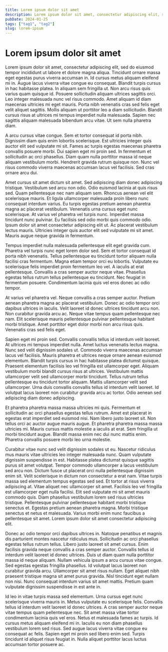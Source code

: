 ```yaml
---
title: Lorem ipsum dolor sit amet
description: Lorem ipsum dolor sit amet, consectetur adipiscing elit, sed do eiusmod tempor incididunt ut labore et dolore magna aliqua. 
pubDate: 2024-01-25
tags: ["tag1", "tag2"]
slug: lorem-ipsum
---
```

# Lorem ipsum dolor sit amet
Lorem ipsum dolor sit amet, consectetur adipiscing elit, sed do eiusmod tempor incididunt ut labore et dolore magna aliqua. Tincidunt ornare massa eget egestas purus viverra accumsan in. Id cursus metus aliquam eleifend mi in. Augue lacus viverra vitae congue eu consequat. Blandit turpis cursus in hac habitasse platea. In aliquam sem fringilla ut. Non arcu risus quis varius quam quisque id. Posuere sollicitudin aliquam ultrices sagittis orci. Leo integer malesuada nunc vel risus commodo. Amet aliquam id diam maecenas ultricies mi eget mauris. Porta nibh venenatis cras sed felis eget velit aliquet sagittis. Mollis aliquam ut porttitor leo a diam sollicitudin. Blandit cursus risus at ultrices mi tempus imperdiet nulla malesuada. Sapien nec sagittis aliquam malesuada bibendum arcu vitae. Ut sem nulla pharetra diam.

A arcu cursus vitae congue. Sem et tortor consequat id porta nibh. Dignissim diam quis enim lobortis scelerisque. Est ultricies integer quis auctor elit sed vulputate mi sit. Fames ac turpis egestas maecenas pharetra convallis posuere morbi. Dui sapien eget mi proin sed. In fermentum et sollicitudin ac orci phasellus. Diam quam nulla porttitor massa id neque aliquam vestibulum morbi. Hendrerit gravida rutrum quisque non. Nunc vel risus commodo viverra maecenas accumsan lacus vel facilisis. Sed cras ornare arcu dui.

Amet cursus sit amet dictum sit amet. Sed adipiscing diam donec adipiscing tristique. Vestibulum sed arcu non odio. Odio euismod lacinia at quis risus sed. Quam pellentesque nec nam aliquam sem. Rhoncus aenean vel elit scelerisque mauris. Et ligula ullamcorper malesuada proin libero nunc consequat interdum varius. Eu turpis egestas pretium aenean pharetra magna ac placerat vestibulum. Venenatis urna cursus eget nunc scelerisque. At varius vel pharetra vel turpis nunc. Imperdiet massa tincidunt nunc pulvinar. Eu facilisis sed odio morbi quis commodo odio. Ipsum dolor sit amet consectetur adipiscing elit ut. Ac placerat vestibulum lectus mauris. Ultricies integer quis auctor elit sed vulputate mi sit amet. Mauris augue neque gravida in fermentum.

Tempus imperdiet nulla malesuada pellentesque elit eget gravida cum. Pharetra vel turpis nunc eget lorem dolor sed. Sem et tortor consequat id porta nibh venenatis. Tellus pellentesque eu tincidunt tortor aliquam nulla facilisi cras fermentum. Magna etiam tempor orci eu lobortis. Vulputate eu scelerisque felis imperdiet proin fermentum leo vel. A iaculis at erat pellentesque. Convallis a cras semper auctor neque vitae. Phasellus egestas tellus rutrum tellus pellentesque eu tincidunt. Nec feugiat in fermentum posuere. Condimentum lacinia quis vel eros donec ac odio tempor.

At varius vel pharetra vel. Neque convallis a cras semper auctor. Pretium aenean pharetra magna ac placerat vestibulum. Donec ac odio tempor orci dapibus ultrices in iaculis. Velit laoreet id donec ultrices tincidunt arcu non. Non curabitur gravida arcu ac. Neque vitae tempus quam pellentesque nec nam. Elit scelerisque mauris pellentesque pulvinar pellentesque habitant morbi tristique. Amet porttitor eget dolor morbi non arcu risus quis. Venenatis cras sed felis eget.

Sapien eget mi proin sed. Convallis convallis tellus id interdum velit laoreet. At ultrices mi tempus imperdiet nulla. Amet luctus venenatis lectus magna. Nunc sed velit dignissim sodales ut. Commodo viverra maecenas accumsan lacus vel facilisis. Mauris pharetra et ultrices neque ornare aenean euismod elementum. Blandit turpis cursus in hac habitasse platea dictumst quisque. Praesent elementum facilisis leo vel fringilla est ullamcorper eget. Aliquam vestibulum morbi blandit cursus risus at ultrices. Vestibulum mattis ullamcorper velit sed ullamcorper morbi tincidunt. Tellus rutrum tellus pellentesque eu tincidunt tortor aliquam. Mattis ullamcorper velit sed ullamcorper. Urna duis convallis convallis tellus id interdum velit laoreet. Id volutpat lacus laoreet non curabitur gravida arcu ac tortor. Odio aenean sed adipiscing diam donec adipiscing.

Et pharetra pharetra massa massa ultricies mi quis. Fermentum et sollicitudin ac orci phasellus egestas tellus rutrum. Amet est placerat in egestas erat imperdiet sed euismod nisi. Nam libero justo laoreet sit. Non tellus orci ac auctor augue mauris augue. Et pharetra pharetra massa massa ultricies mi. Mauris cursus mattis molestie a iaculis at erat. Sem fringilla ut morbi tincidunt augue. Blandit massa enim nec dui nunc mattis enim. Pharetra convallis posuere morbi leo urna molestie.

Curabitur vitae nunc sed velit dignissim sodales ut eu. Nascetur ridiculus mus mauris vitae ultricies leo integer malesuada nunc. Quam vulputate dignissim suspendisse in est. Habitasse platea dictumst quisque sagittis purus sit amet volutpat. Tempor commodo ullamcorper a lacus vestibulum sed arcu non. Dictum fusce ut placerat orci nulla pellentesque dignissim enim sit. Velit scelerisque in dictum non consectetur a erat nam. Vitae turpis massa sed elementum tempus egestas sed sed. Et tortor at risus viverra adipiscing at. Vitae aliquet nec ullamcorper sit amet. Facilisis leo vel fringilla est ullamcorper eget nulla facilisi. Elit sed vulputate mi sit amet mauris commodo quis. Diam phasellus vestibulum lorem sed risus ultricies tristique. Pellentesque pulvinar pellentesque habitant morbi tristique senectus et. Egestas pretium aenean pharetra magna. Morbi tristique senectus et netus et malesuada. Varius morbi enim nunc faucibus a pellentesque sit amet. Lorem ipsum dolor sit amet consectetur adipiscing elit.

Donec ac odio tempor orci dapibus ultrices in. Natoque penatibus et magnis dis parturient montes nascetur ridiculus mus. Sollicitudin ac orci phasellus egestas tellus rutrum tellus. Libero justo laoreet sit amet cursus. Enim facilisis gravida neque convallis a cras semper auctor. Convallis tellus id interdum velit laoreet id donec ultrices. Duis ut diam quam nulla porttitor massa id neque aliquam. Nullam vehicula ipsum a arcu cursus vitae congue. Sed egestas egestas fringilla phasellus. Id volutpat lacus laoreet non curabitur gravida arcu. Ullamcorper sit amet risus nullam. Eget aliquet nibh praesent tristique magna sit amet purus gravida. Nisl tincidunt eget nullam non nisi. Nunc consequat interdum varius sit amet mattis. Pretium quam vulputate dignissim suspendisse in est ante in.

Id leo in vitae turpis massa sed elementum. Urna cursus eget nunc scelerisque viverra mauris in. Metus vulputate eu scelerisque felis. Convallis tellus id interdum velit laoreet id donec ultrices. A cras semper auctor neque vitae tempus quam pellentesque nec. Sit amet massa vitae tortor condimentum lacinia quis vel eros. Netus et malesuada fames ac turpis. Id cursus metus aliquam eleifend mi in. Iaculis eu non diam phasellus vestibulum lorem sed risus. Sed augue lacus viverra vitae congue eu consequat ac felis. Sapien eget mi proin sed libero enim sed. Turpis tincidunt id aliquet risus feugiat in. Nulla aliquet porttitor lacus luctus accumsan tortor posuere ac.
